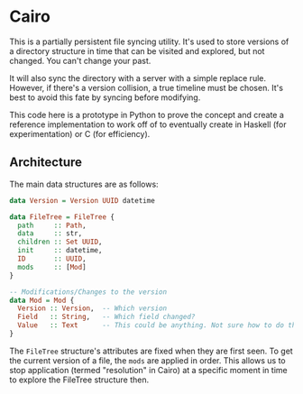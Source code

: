 # Cairo

This is a partially persistent file syncing utility. It's used to store versions of a directory structure in time that can be visited and explored, but not changed. You can't change your past.

It will also sync the directory with a server with a simple replace rule. However, if there's a version collision, a true timeline must be chosen. It's best to avoid this fate by syncing before modifying.

This code here is a prototype in Python to prove the concept and create a reference implementation to work off of to eventually create in Haskell (for experimentation) or C (for efficiency).

## Architecture

The main data structures are as follows:

```haskell
data Version = Version UUID datetime

data FileTree = FileTree {
  path     :: Path,
  data     :: str,
  children :: Set UUID,
  init     :: datetime,
  ID       :: UUID,
  mods     :: [Mod]
}

-- Modifications/Changes to the version
data Mod = Mod {
  Version :: Version,  -- Which version
  Field   :: String,   -- Which field changed?
  Value   :: Text      -- This could be anything. Not sure how to do this
}
```

The `FileTree` structure's attributes are fixed when they are first seen. To get the current version of a file, the `mods` are applied in order. This allows us to stop application (termed "resolution" in Cairo) at a specific moment in time to explore the FileTree structure then.